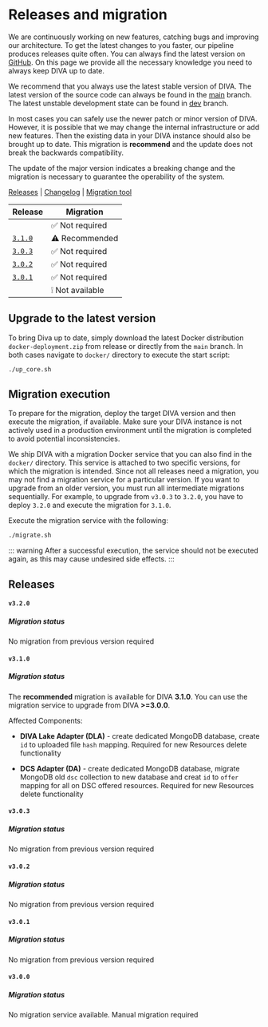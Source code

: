 # Releases and migration

We are continuously working on new features, catching bugs and improving our architecture. To get the latest changes to 
you faster, our pipeline produces releases quite often. You can always find the latest version on [GitHub](https://github.com/FraunhoferISST/diva/releases).
On this page we provide all the necessary knowledge you need to always keep DIVA up to date.

We recommend that you always use the latest stable version of DIVA. The latest version of the source code can always be 
found in the [main](https://github.com/FraunhoferISST/diva/tree/main) branch. The latest unstable development state can 
be found in [dev](https://github.com/FraunhoferISST/diva/tree/dev) branch. 

In most cases you can safely use the newer patch or minor version of DIVA. However, it is possible that we may change the
internal infrastructure or add new features. Then the existing data in your DIVA instance should also be brought up to date. This migration
is **recommend** and the update does not break the backwards compatibility.

The update of the major version indicates a breaking change and the migration is necessary to guarantee the operability
of the system.

[Releases](https://github.com/FraunhoferISST/diva/releases) | [Changelog](https://github.com/FraunhoferISST/diva/blob/main/CHANGELOG.md) | [Migration tool](https://github.com/FraunhoferISST/diva/tree/dev/migration)

|Release| Migration|
|---|---|
|[<Badge type="tip" text="v3.2.0" vertical="middle" />](#v3-2-0)| ✅️ Not required |
|[`3.1.0`](#v3-1-0)| ⚠️ Recommended |
|[`3.0.3`](#v3-0-3)| ✅️ Not required |
|[`3.0.2`](#v3-0-2)| ✅️ Not required |
|[`3.0.1`](#v3-0-1)| ✅️ Not required |
|[<Badge type="warning" text="v3.0.0" vertical="middle" />](#v3-0-0)| ❕   Not available |

## Upgrade to the latest version
To bring Diva up to date, simply download the latest Docker distribution `docker-deployment.zip` from release or directly 
from the `main` branch. In both cases navigate to `docker/` directory to execute the start script:

```bash
./up_core.sh
```

## Migration execution

To prepare for the migration, deploy the target DIVA version and then execute the migration, if available. Make sure your DIVA instance
is not actively used in a production environment until the migration is completed to avoid potential inconsistencies.

We ship DIVA with a migration Docker service that you can also find in the `docker/` directory. This service is attached to two
specific versions, for which the migration is intended. Since not all releases need a migration, you may not find a 
migration service for a particular version. If you want to upgrade from an older version, you must run all intermediate 
migrations sequentially. For example, to upgrade from `v3.0.3` to `3.2.0`, you have to deploy `3.2.0` and execute the migration
for `3.1.0`.

Execute the migration service with the following:
```sh
./migrate.sh
```

::: warning
After a successful execution, the service should not be executed again, as this may cause undesired side effects.
:::


## Releases

####  `v3.2.0`

##### Migration status

No migration from previous version required

####  `v3.1.0`

##### Migration status

The **recommended** migration is available for DIVA **3.1.0**. You can use the migration service to upgrade from DIVA 
**>=3.0.0**.

Affected Components:

- **DIVA Lake Adapter (DLA)** - create dedicated MongoDB database, create `id` to uploaded file `hash` mapping.
  Required for new Resources delete functionality

- **DCS Adapter (DA)** - create dedicated MongoDB database, migrate MongoDB old `dsc` collection to new database and
  creat `id` to `offer` mapping for all on DSC offered resources. Required for new Resources delete functionality

####  `v3.0.3`

##### Migration status

No migration from previous version required

####  `v3.0.2`

##### Migration status

No migration from previous version required

####  `v3.0.1`

##### Migration status

No migration from previous version required

####  `v3.0.0`

##### Migration status

No migration service available. Manual migration required
